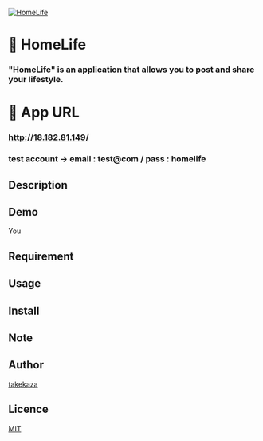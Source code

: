[![HomeLife](https://i.gyazo.com/bc99fe64b6c1e0d64ed85e6e585c3e61.gif)](https://gyazo.com/bc99fe64b6c1e0d64ed85e6e585c3e61"HomeLife")

# :house_with_garden: HomeLife

### "HomeLife" is an application that allows you to post and share your lifestyle.

# :iphone: App URL

### **http://18.182.81.149/**
### test account → email : test@com / pass : homelife


## Description


## Demo

You

## Requirement



## Usage



## Install



## Note



## Author

[takekaza](https://github.com/takekaza)

## Licence

[MIT]()

